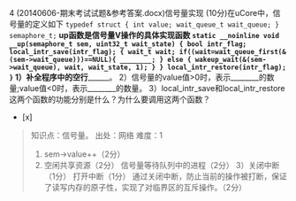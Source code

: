 4
(20140606-期末考试试题&参考答案.docx)信号量实现
(10分)在uCore中，信号量的定义如下
    ```
	    typedef struct {
	        int value;
	        wait_queue_t wait_queue;
	    } semaphore_t;
	    ```
	__up函数是信号量V操作的具体实现函数
	    ```
	    static __noinline void __up(semaphore_t sem, uint32_t wait_state) {
	        bool intr_flag;
	        local_intr_save(intr_flag);
	        {
	            wait_t wait;
	            if((wait=wait_queue_first(&(sem->wait_queue)))==NULL){
	                ________;
	            } else {
	                wakeup_wait(&(sem->wait_queue), wait, wait_state, 1);
	            }
	        }
	        local_intr_restore(intr_flag);
	    }
	    ```
1）补全程序中的空行________。
2）信号量的value值>0时，表示________的数量;value值<0时，表示________的数量。
3）local_intr_save和local_intr_restore这两个函数的功能分别是什么？为什么要调用这两个函数？  
- [x]  

> 知识点：信号量。
> 出处：网络
> 难度：1
> 1) sem->value++（2分）
> 2) 空闲共享资源（2分）
> 信号量等待队列中的进程（2分）
> 3）关闭中断（1分）
> 打开中断（1分）
> 通过关闭中断，防止当前的操作被打断，保证了读写内存的原子性，实现了对临界区的互斥操作。（2分）  
